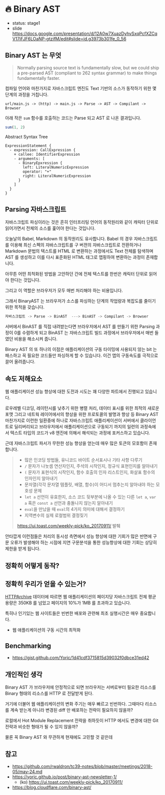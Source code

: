 # 🔥 Binary AST

* status: stage1
* slide https://docs.google.com/presentation/d/12A0w7XuazDyhvSxqPcfXZCqV17iFJF6LOaNP-gtzifM/edit#slide=id.g3973b301fe_0_56

## Binary AST 는 무엇

> Normally parsing source text is fundamentally slow, but we could ship
> a pre-parsed AST (compliant to 262 syntax grammar) to make things fundamentally faster.

컴파일 언어와 마찬가지로 자바스크립트 엔진도 Text 기반의 소스가 동작하기 위한 몇 단계의 과정을 거칩니다.

```
url/main.js -> (http) -> main.js -> Parse -> AST -> Compilant -> Browser
```

아래 작은 `sum` 함수를 호출하는 코드는 Parse 되고 AST 로 나온 결과입니다.

```js
sum(1, 2)
```

Abstract Syntax Tree

```
ExpressionStatement {
  - expression: CallExpression {
    + callee: IdentifierExpression
    - arguments: [
      - BinaryEpxression {
        left: LiteralNumericExpression
        operator: "+"
        right: LiteralNumericExpression
      }
    ]
  }
}
```

## Parsing 자바스크립트

자바스크립트 파싱이라는 것은 흔히 인터프리팅 언어의 동작원리와 같이 캐릭터 단위로 읽어가면서 전체의 소스를
훑어야 한다는 것입니다.

오늘날의 Babel, Markdown 의 동작원리도 유사합니다.
Babel 의 경우 자바스크립트 를 이용해 최신 스펙의 자바스크립트를 구 버젼의 자바스크립트로 전환하거나
Markdown 문법의 텍스트를 HTML 로 변환하는 과정에서도 Text 전체를 탐색하며 AST 를 생성하고 이를
다시 표준화된 HTML 태그로 맵핑하여 변환하는 과정이 존재합니다.

아무튼 어떤 최척화된 방법을 고안하던 간에 전체 텍스트를 한번은 캐릭터 단위로 읽어야 한다는 것입니다.

그리고 이 역할은 브라우저가 모두 매번 처리해야 하는 비용입니다.

그래서 BinaryAST 는 브라우저가 소스를 파싱하는 단계의 작업량과 복잡도를 줄이기 위한 목적을 갖습니다.

```js
자바스크립트 -> Parse -> BinAST  ---> BinAST -> Compilant -> Browser
```

서버에서 BinAST 를 직접 내려받는다면 브라우저에서 AST 를 만들기 위한 Parsing 과정이 0를 수렴하게 되고
BinAST 는 자바스크립트 빌드 과정에서 브라우저에서 매번 들였던 비용을 해소시켜 줍니다.

Binary AST 의 또 하나의 이점은 애플리케이션의 구동 타이밍에 사용되지 않는 bit 는 패스하고 꼭 필요한
코드들만 파싱하게 할 수 있습니다. 이건 앱의 구동속도를 극적으로 끌어 올려줍니다.

## 속도 저해요소

웹 애플리케이션 성능 향상에 대한 도전과 시도는 꽤 다양한 파트에서 진행되고 있습니다.

로우레벨 디코딩, 레이턴시를 낮추기 위한 병렬 처리, 데이터 표시를 위한 최적의 새로운 포맷 그리고
네트웍 레이어에서의 향상을 위한 프로토콜의 발명과 향상 등 Binary AST 마찬가지로 이런한 일환중에 하나로
자바스크립트 애플리케이션이 서버에서 클라이언트로 딜리버리되고 브라우저에서 애플리케이션으로 구동되기 까지의
일련의 과정속에서 텍스트 타입의 코드가 v8 엔진에 의해서 해석되는 과정에 포커스하고 있습니다.

근데 자바스크립트 파서가 무한한 성능 향상을 얻는데 매우 많은 토큰의 모호함이 존재합니다.

> * 많은 인코딩 방법들, 유니코드 바이트 순서표시나 기타 사항 다루기
> * `/` 문자가 나눗셈 연산자인지, 주석의 시작인지, 정규식 표현인지를 알아내기
> * `(` 문자가 표현식의 시작인지, 함수 호출의 인자 리스트인지, 화살표 함수의 인자인지 알아내기
> * 문자열(각각 문자열 템플릿, 배열, 함수)이 어디서 멈추는지 알아내야 하는 모호성 문제
> * `let a` 선언이 유효한지, 소스 코드 뒷부분에 나올 수 있는 다른 `let a`, `var a` 혹은 `const a` 선언과 충돌나지 않는지 알아내기
> * `eval`을 만났을 때 `eval`의 4가지 의미에 대해서 결정하기
> * 지역변수의 실제 로컬범위 결정짖기
>
> https://ui.toast.com/weekly-pick/ko_20170911/ 발췌

안타깝게 이런점들은 처리의 동시성 측면에서 성능 향상에 대한 기회가 많은 반면에 구문 오류가 발생해야 하는 시점에
지연 구문분석을 통한 성능향상에 대한 기회는 상당히 제한을 받게 됩니다.

## 정확히 어떻게 동작?

## 정확히 우리가 얻을 수 있는거?

[HTTPArchive](https://httparchive.org/reports/state-of-javascript#bytesJs) 데이터에 따르면
웹 애플리케이션의 페이지당 자바스크립트 전체 평균 용량은 350KB 를 넘었고 페이지의 10%가 1MB 를 초과하고 있습니다.

특히나 인기있는 웹 사이트들은 빈번한 배포와 관련해 최초 실행시간은 매우 중요합니다.

* 웹 애플리케이션의 구동 시간의 최적화

## Benchmarking


* https://gist.github.com/Yoric/1d41cdf3715815d39032f0dbce31ed42

## 개인적인 생각

Binary AST 가 브라우저에 안정적으로 되면 브라우저는 서버로부터 필요한 리소스를 Binary 형태의 리소스를
HTTP 로 전달받게 된다.

거기에 더불어 웹 애플리케이션의 변화 주기는 매우 빠르고 빈번하다. 그때마다 리소스를 계속 받는게 아니라
변경된 diff 만 배포하는 전략이 필요하지 않을까?

로컬에서 Hot Module Replacement 전략을 취하듯이 HTTP 에서도 변경에 대한 Git 전략과 비슷한 형태가
될 수 있지 않을까?

물론 꼭 Binary AST 와 무관하게 현재에도 고민할 것 같은데

## 참고

* https://github.com/rwaldron/tc39-notes/blob/master/meetings/2018-05/may-24.md
* https://yoric.github.io/post/binary-ast-newsletter-1/
  * (ko) https://ui.toast.com/weekly-pick/ko_20170911/
* https://blog.cloudflare.com/binary-ast/